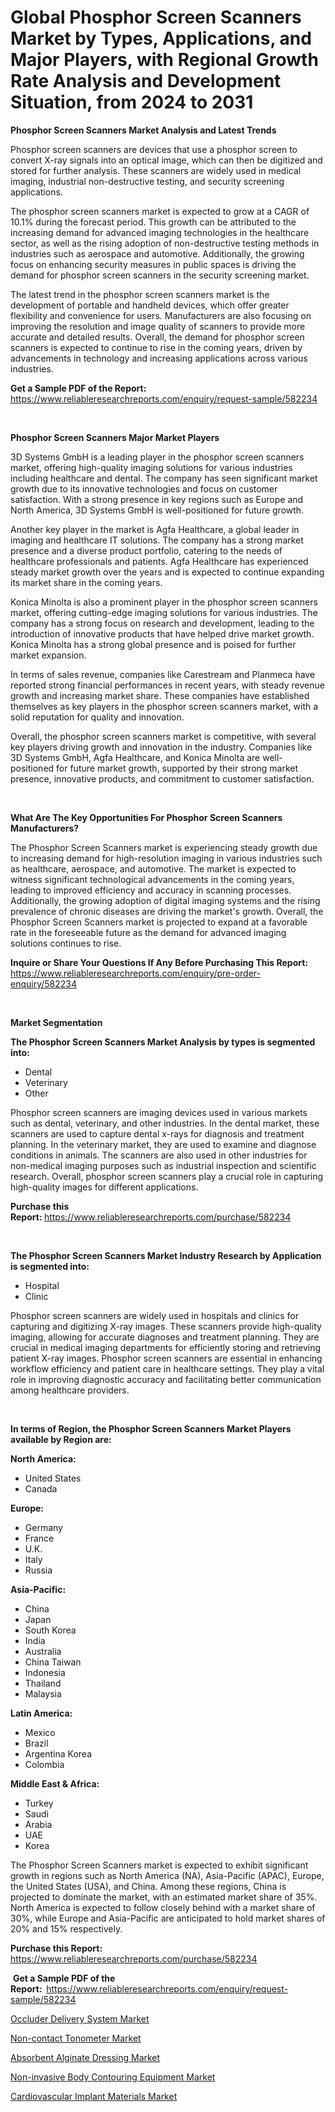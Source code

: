 <p><h1>Global Phosphor Screen Scanners Market by Types, Applications, and Major Players, with Regional Growth Rate Analysis and Development Situation, from 2024 to 2031</h1></p><p><strong>Phosphor Screen Scanners Market Analysis and Latest Trends</strong></p>
<p><p>Phosphor screen scanners are devices that use a phosphor screen to convert X-ray signals into an optical image, which can then be digitized and stored for further analysis. These scanners are widely used in medical imaging, industrial non-destructive testing, and security screening applications.</p><p>The phosphor screen scanners market is expected to grow at a CAGR of 10.1% during the forecast period. This growth can be attributed to the increasing demand for advanced imaging technologies in the healthcare sector, as well as the rising adoption of non-destructive testing methods in industries such as aerospace and automotive. Additionally, the growing focus on enhancing security measures in public spaces is driving the demand for phosphor screen scanners in the security screening market.</p><p>The latest trend in the phosphor screen scanners market is the development of portable and handheld devices, which offer greater flexibility and convenience for users. Manufacturers are also focusing on improving the resolution and image quality of scanners to provide more accurate and detailed results. Overall, the demand for phosphor screen scanners is expected to continue to rise in the coming years, driven by advancements in technology and increasing applications across various industries.</p></p>
<p><strong>Get a Sample PDF of the Report:&nbsp;</strong> <a href="https://www.reliableresearchreports.com/enquiry/request-sample/582234">https://www.reliableresearchreports.com/enquiry/request-sample/582234</a></p>
<p>&nbsp;</p>
<p><strong>Phosphor Screen Scanners Major Market Players</strong></p>
<p><p>3D Systems GmbH is a leading player in the phosphor screen scanners market, offering high-quality imaging solutions for various industries including healthcare and dental. The company has seen significant market growth due to its innovative technologies and focus on customer satisfaction. With a strong presence in key regions such as Europe and North America, 3D Systems GmbH is well-positioned for future growth.</p><p>Another key player in the market is Agfa Healthcare, a global leader in imaging and healthcare IT solutions. The company has a strong market presence and a diverse product portfolio, catering to the needs of healthcare professionals and patients. Agfa Healthcare has experienced steady market growth over the years and is expected to continue expanding its market share in the coming years.</p><p>Konica Minolta is also a prominent player in the phosphor screen scanners market, offering cutting-edge imaging solutions for various industries. The company has a strong focus on research and development, leading to the introduction of innovative products that have helped drive market growth. Konica Minolta has a strong global presence and is poised for further market expansion.</p><p>In terms of sales revenue, companies like Carestream and Planmeca have reported strong financial performances in recent years, with steady revenue growth and increasing market share. These companies have established themselves as key players in the phosphor screen scanners market, with a solid reputation for quality and innovation.</p><p>Overall, the phosphor screen scanners market is competitive, with several key players driving growth and innovation in the industry. Companies like 3D Systems GmbH, Agfa Healthcare, and Konica Minolta are well-positioned for future market growth, supported by their strong market presence, innovative products, and commitment to customer satisfaction.</p></p>
<p>&nbsp;</p>
<p><strong>What Are The Key Opportunities For Phosphor Screen Scanners Manufacturers?</strong></p>
<p><p>The Phosphor Screen Scanners market is experiencing steady growth due to increasing demand for high-resolution imaging in various industries such as healthcare, aerospace, and automotive. The market is expected to witness significant technological advancements in the coming years, leading to improved efficiency and accuracy in scanning processes. Additionally, the growing adoption of digital imaging systems and the rising prevalence of chronic diseases are driving the market's growth. Overall, the Phosphor Screen Scanners market is projected to expand at a favorable rate in the foreseeable future as the demand for advanced imaging solutions continues to rise.</p></p>
<p><strong>Inquire or Share Your Questions If Any Before Purchasing This Report:</strong> <a href="https://www.reliableresearchreports.com/enquiry/pre-order-enquiry/582234">https://www.reliableresearchreports.com/enquiry/pre-order-enquiry/582234</a></p>
<p>&nbsp;</p>
<p><strong>Market Segmentation</strong></p>
<p><strong>The Phosphor Screen Scanners Market Analysis by types is segmented into:</strong></p>
<p><ul><li>Dental</li><li>Veterinary</li><li>Other</li></ul></p>
<p><p>Phosphor screen scanners are imaging devices used in various markets such as dental, veterinary, and other industries. In the dental market, these scanners are used to capture dental x-rays for diagnosis and treatment planning. In the veterinary market, they are used to examine and diagnose conditions in animals. The scanners are also used in other industries for non-medical imaging purposes such as industrial inspection and scientific research. Overall, phosphor screen scanners play a crucial role in capturing high-quality images for different applications.</p></p>
<p><strong>Purchase this Report:&nbsp;</strong><a href="https://www.reliableresearchreports.com/purchase/582234">https://www.reliableresearchreports.com/purchase/582234</a></p>
<p>&nbsp;</p>
<p><strong>The Phosphor Screen Scanners Market Industry Research by Application is segmented into:</strong></p>
<p><ul><li>Hospital</li><li>Clinic</li></ul></p>
<p><p>Phosphor screen scanners are widely used in hospitals and clinics for capturing and digitizing X-ray images. These scanners provide high-quality imaging, allowing for accurate diagnoses and treatment planning. They are crucial in medical imaging departments for efficiently storing and retrieving patient X-ray images. Phosphor screen scanners are essential in enhancing workflow efficiency and patient care in healthcare settings. They play a vital role in improving diagnostic accuracy and facilitating better communication among healthcare providers.</p></p>
<p>&nbsp;</p>
<p><strong>In terms of Region, the Phosphor Screen Scanners Market Players available by Region are:</strong></p>
<p>
    <p> <strong> North America: </strong>
        <ul>
            <li>United States</li>
            <li>Canada</li>
        </ul>
        </p> 
    <p> <strong> Europe: </strong>
        <ul>
            <li>Germany</li>
            <li>France</li>
            <li>U.K.</li>
            <li>Italy</li>
            <li>Russia</li>
        </ul>
        </p> 
    <p> <strong> Asia-Pacific: </strong>
        <ul>
            <li>China</li>
            <li>Japan</li>
            <li>South Korea</li>
            <li>India</li>
            <li>Australia</li>
            <li>China Taiwan</li>
            <li>Indonesia</li>
            <li>Thailand</li>
            <li>Malaysia</li>
        </ul>
        </p> 
    <p> <strong> Latin America: </strong>
        <ul>
            <li>Mexico</li>
            <li>Brazil</li>
            <li>Argentina Korea</li>
            <li>Colombia</li>
        </ul>
        </p> 
    <p> <strong> Middle East & Africa: </strong>
        <ul>
            <li>Turkey</li>
            <li>Saudi</li>
            <li>Arabia</li>
            <li>UAE</li>
            <li>Korea</li>
        </ul>
    </p>
    </p>
<p><p>The Phosphor Screen Scanners market is expected to exhibit significant growth in regions such as North America (NA), Asia-Pacific (APAC), Europe, the United States (USA), and China. Among these regions, China is projected to dominate the market, with an estimated market share of 35%. North America is expected to follow closely behind with a market share of 30%, while Europe and Asia-Pacific are anticipated to hold market shares of 20% and 15% respectively.</p></p>
<p><strong>Purchase this Report: </strong><a href="https://www.reliableresearchreports.com/purchase/582234">https://www.reliableresearchreports.com/purchase/582234</a></p>
<p>&nbsp;<strong>Get a Sample PDF of the Report:&nbsp;&nbsp;</strong><a href="https://www.reliableresearchreports.com/enquiry/request-sample/582234">https://www.reliableresearchreports.com/enquiry/request-sample/582234</a></p>
<p><strong></strong></p>
<p><p><a href="https://medium.com/p/e6c75fe32de9/edit">Occluder Delivery System Market</a></p><p><a href="https://medium.com/p/cc68be732463/edit">Non-contact Tonometer Market</a></p><p><a href="https://medium.com/p/d4acd49d6a95/edit">Absorbent Alginate Dressing Market</a></p><p><a href="https://medium.com/p/ee5233cd5402/edit">Non-invasive Body Contouring Equipment Market</a></p><p><a href="https://medium.com/p/30af8f1bd20d/edit">Cardiovascular Implant Materials Market</a></p></p>
